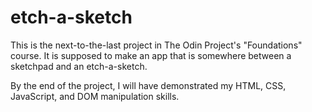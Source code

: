 # etch-a-sketch

This is the next-to-the-last project in The Odin Project's
"Foundations" course. It is supposed to make an app that is
somewhere between a sketchpad and an etch-a-sketch.

By the end of the project, I will have demonstrated my 
HTML, CSS, JavaScript, and DOM manipulation skills.